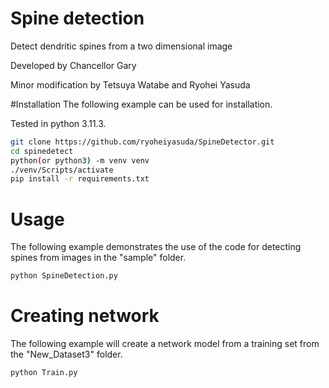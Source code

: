 
# Spine detection
Detect dendritic spines from a two dimensional image

Developed by Chancellor Gary

Minor modification by Tetsuya Watabe and Ryohei Yasuda


#Installation
The following example can be used for installation. 

Tested in python 3.11.3. 

```bash
git clone https://github.com/ryoheiyasuda/SpineDetector.git
cd spinedetect
python(or python3) -m venv venv
./venv/Scripts/activate
pip install -r requirements.txt
```

# Usage
The following example demonstrates the use of the code for detecting spines from images in the "sample" folder.

```bash
python SpineDetection.py
```

# Creating network
The following example will create a network model from a training set from the "New_Dataset3" folder.

```bash
python Train.py
```
